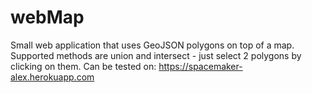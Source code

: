# webMap

Small web application that uses GeoJSON polygons on top of a map.
Supported methods are union and intersect - just select 2 polygons by clicking on them.
Can be tested on: https://spacemaker-alex.herokuapp.com
